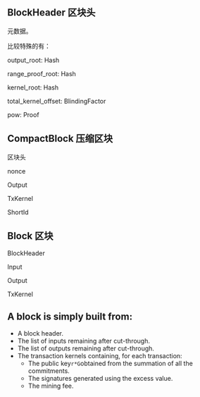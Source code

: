 ## **BlockHeader** 区块头

元数据。

比较特殊的有：

output\_root: Hash

range\_proof\_root: Hash

kernel\_root: Hash

total\_kernel\_offset: BlindingFactor

pow: Proof

## **CompactBlock** 压缩区块

区块头

nonce

Output

TxKernel

ShortId

## **Block** 区块

BlockHeader

Input

Output

TxKernel

## A block is simply built from:

* A block header.
* The list of inputs remaining after cut-through.
* The list of outputs remaining after cut-through.
* The transaction kernels containing, for each transaction:
  * The public key`r*G`obtained from the summation of all the commitments.
  * The signatures generated using the excess value.
  * The mining fee.

  


